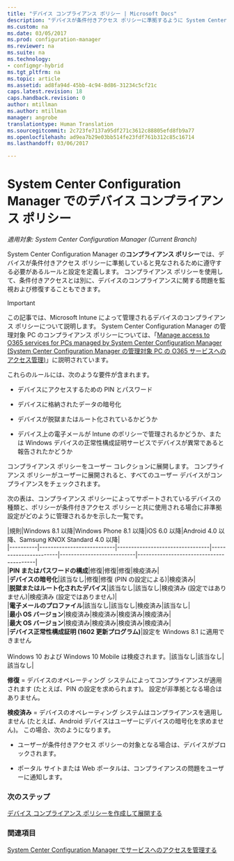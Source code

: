 ```yaml
---
title: "デバイス コンプライアンス ポリシー | Microsoft Docs"
description: "デバイスが条件付きアクセス ポリシーに準拠するように System Center Configuration Manager でコンプライアンス ポリシーを管理する方法について説明します。"
ms.custom: na
ms.date: 03/05/2017
ms.prod: configuration-manager
ms.reviewer: na
ms.suite: na
ms.technology:
- configmgr-hybrid
ms.tgt_pltfrm: na
ms.topic: article
ms.assetid: ad8fa94d-45bb-4c94-8d86-31234c5cf21c
caps.latest.revision: 18
caps.handback.revision: 0
author: mtillman
ms.author: mtillman
manager: angrobe
translationtype: Human Translation
ms.sourcegitcommit: 2c723fe7137a95df271c3612c88805efd8fb9a77
ms.openlocfilehash: ad9ea7b29e03bb514fe23fdf761b312c85c16714
ms.lasthandoff: 03/06/2017

---
```

# <a name="device-compliance-policies-in-system-center-configuration-manager"></a>System Center Configuration Manager でのデバイス コンプライアンス ポリシー

*適用対象: System Center Configuration Manager (Current Branch)*

System Center Configuration Manager の**コンプライアンス ポリシー**では、デバイスが条件付きアクセス ポリシーに準拠していると見なされるために遵守する必要があるルールと設定を定義します。 コンプライアンス ポリシーを使用して、条件付きアクセスとは別に、デバイスのコンプライアンスに関する問題を監視および修復することもできます。  


> [!IMPORTANT]  
>  この記事では、Microsoft Intune によって管理されるデバイスのコンプライアンス ポリシーについて説明します。    System Center Configuration Manager の管理対象 PC のコンプライアンス ポリシーについては、「[Manage access to O365 services for PCs managed by System Center Configuration Manager (System Center Configuration Manager の管理対象 PC の O365 サービスへのアクセス管理)](../../protect/deploy-use/manage-access-to-o365-services-for-pcs-managed-by-sccm.md)」に説明されています。  

 これらのルールには、次のような要件が含まれます。  

-   デバイスにアクセスするための PIN とパスワード

-   デバイスに格納されたデータの暗号化

-   デバイスが脱獄またはルート化されているかどうか  

-   デバイス上の電子メールが Intune のポリシーで管理されるかどうか、または Windows デバイスの正常性構成証明サービスでデバイスが異常であると報告されたかどうか  


 コンプライアンス ポリシーをユーザー コレクションに展開します。 コンプライアンス ポリシーがユーザーに展開されると、すべてのユーザー デバイスがコンプライアンスをチェックされます。  

 次の表は、コンプライアンス ポリシーによってサポートされているデバイスの種類と、ポリシーが条件付きアクセス ポリシーと共に使用される場合に非準拠設定がどのように管理されるかを示した一覧です。  

|規則|Windows 8.1 以降|Windows Phone 8.1 以降|iOS 6.0 以降|Android 4.0 以降、Samsung KNOX Standard 4.0 以降|  
|----------|---------------------------|---------------------------------|-----------------------|---------------------------|-----------------------------------------|  
|**PIN またはパスワードの構成**|修復|修復|修復|検疫済み|  
|**デバイスの暗号化**|該当なし|修復|修復 (PIN の設定による)|検疫済み|  
|**脱獄またはルート化されたデバイス**|該当なし|該当なし|検疫済み (設定ではありません)|検疫済み (設定ではありません)|  
|**電子メールのプロファイル**|該当なし|該当なし|検疫済み|該当なし|  
|**最小 OS バージョン**|検疫済み|検疫済み|検疫済み|検疫済み|  
|**最大 OS バージョン**|検疫済み|検疫済み|検疫済み|検疫済み|  
|**デバイス正常性構成証明 (1602 更新プログラム)**|設定を Windows 8.1 に適用できません<br /><br /> Windows 10 および Windows 10 Mobile は検疫されます。|該当なし|該当なし|該当なし|  

 **修復** = デバイスのオペレーティング システムによってコンプライアンスが適用されます (たとえば、PIN の設定を求められます)。  設定が非準拠となる場合はありません。  

 **検疫済み** = デバイスのオペレーティング システムはコンプライアンスを適用しません (たとえば、Android デバイスはユーザーにデバイスの暗号化を求めません)。  この場合、次のようになります。  

-   ユーザーが条件付きアクセス ポリシーの対象となる場合は、デバイスがブロックされます。  

-   ポータル サイトまたは Web ポータルは、コンプライアンスの問題をユーザーに通知します。  


### <a name="next-steps"></a>次のステップ  
[デバイス コンプライアンス ポリシーを作成して展開する](create-compliance-policy.md)
### <a name="see-also"></a>関連項目  
 [System Center Configuration Manager でサービスへのアクセスを管理する](../../protect/deploy-use/manage-access-to-services.md)


